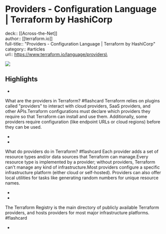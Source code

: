 # Providers - Configuration Language | Terraform by HashiCorp

deck:: [[Across-the-Net]]\
author:: [[terraform.io]]\
full-title:: "Providers - Configuration Language | Terraform by HashiCorp"\
category:: #articles\
url:: https://www.terraform.io/language/providers\

![](https://readwise-assets.s3.amazonaws.com/static/images/article4.6bc1851654a0.png)

## Highlights
- 
 What are the providers in Terraform? #flashcard 
    Terraform relies on plugins called "providers" to interact with cloud providers,
     SaaS providers, and other APIs.Terraform configurations must declare which providers they require so that
     Terraform can install and use them. Additionally, some providers require
     configuration (like endpoint URLs or cloud regions) before they can be used.

    
-
- 
 What do providers do in Terraform? #flashcard 
    Each provider adds a set of resource types
     and/or data sources that Terraform can
     manage.Every resource type is implemented by a provider; without providers, Terraform
     can't manage any kind of infrastructure.Most providers configure a specific infrastructure platform (either cloud or
     self-hosted). Providers can also offer local utilities for tasks like
     generating random numbers for unique resource names.

    
-
- 

The Terraform Registry
     is the main directory of publicly available Terraform providers, and hosts
     providers for most major infrastructure platforms. #flashcard 


    
-
